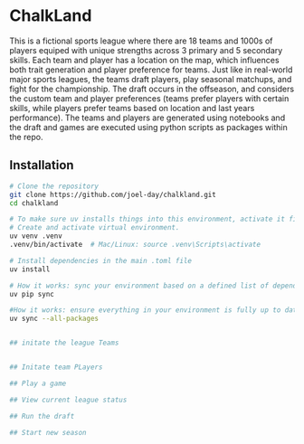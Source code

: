 # ChalkLand

This is a fictional sports league where there are 18 teams and 1000s of players equiped with unique strengths across 3 primary and 5 secondary skills. Each team and player has a location on the map, which influences both trait generation and player preference for teams. Just like in real-world major sports leagues, the teams draft players, play seasonal matchups, and fight for the championship. The draft occurs in the offseason, and considers the custom team and player preferences (teams prefer players with certain skills, while players prefer teams based on location and last years performance). The teams and players are generated using notebooks and the draft and games are executed using python scripts as packages within the repo. 

## Installation

```bash
# Clone the repository
git clone https://github.com/joel-day/chalkland.git
cd chalkland

# To make sure uv installs things into this environment, activate it first.
# Create and activate virtual environment.
uv venv .venv
.venv/bin/activate  # Mac/Linux: source .venv\Scripts\activate

# Install dependencies in the main .toml file
uv install

# How it works: sync your environment based on a defined list of dependencies (without changing the versions of installed packages that already match what's listed).
uv pip sync

#How it works: ensure everything in your environment is fully up to date according to your pyproject.toml, including upgrading or downgrading packages to the exact versions specified.
uv sync --all-packages


## initate the league Teams 


## Initate team PLayers

## Play a game

## View current league status

## Run the draft

## Start new season